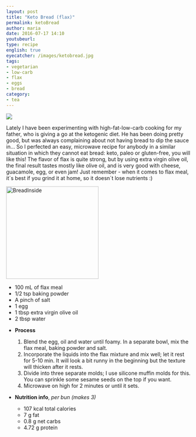 ```yaml
---
layout: post
title: "Keto Bread (flax)"
permalink: ketoBread
author: maria
date: 2016-07-17 14:10
youtubeurl: 
type: recipe
english: true
eyecatcher: /images/ketobread.jpg
tags:
- vegetarian
- low-carb
- flax
- eggs
- bread
category: 
- tea
---
```


<img src="https://farm1.staticflickr.com/262/31698452985_05863d1d99_o_d.jpg" />

Lately I have been experimenting with high-fat-low-carb cooking for my father, who is giving a go at the ketogenic diet. He has been doing pretty good, but was always complaining about not having bread to dip the sauce in... So I perfected an easy, microwave recipe for anybody in a similar situation in which they cannot eat bread: keto, paleo or gluten-free, you will like this! The flavor of flax is quite strong, but by using extra virgin olive oil, the final result tastes mostly like olive oil, and is very good with cheese, guacamole, egg, or even jam! 
Just remember - when it comes to flax meal, it´s best if you grind it at home, so it doesn´t lose nutrients :)

<img src="https://farm1.staticflickr.com/288/31661818156_c5095f4e93_o_d.jpg" alt="BreadInside" style="width: 250px;"/>

<ul>
    <li>100 mL of flax meal</li>
    <li>1/2 tsp baking powder</li>
    <li>A pinch of salt</li>
    <li>1 egg</li>
    <li>1 tbsp extra virgin olive oil</li>
    <li>2 tbsp water</li>
</ul>

* **Process**
  1. Blend the egg, oil and water until foamy. In a separate bowl, mix the flax meal, baking powder and salt.
  2. Incorporate the liquids into the flax mixture and mix well; let it rest for 5-10 min. It will look a bit runny in the beginning but the texture will thicken after it rests. 
  3. Divide into three separate molds; I use silicone muffin molds for this. You can sprinkle some sesame seeds on the top if you want.
  4. Microwave on high for 2 minutes or until it sets. 


* **Nutrition info**, _per bun (makes 3)_
  - 107 kcal total calories
  - 7 g fat
  - 0.8 g net carbs
  - 4.72 g protein

